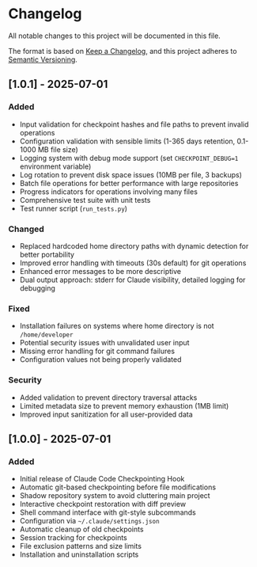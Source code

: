 # Changelog

All notable changes to this project will be documented in this file.

The format is based on [Keep a Changelog](https://keepachangelog.com/en/1.0.0/),
and this project adheres to [Semantic Versioning](https://semver.org/spec/v2.0.0.html).

## [1.0.1] - 2025-07-01

### Added
- Input validation for checkpoint hashes and file paths to prevent invalid operations
- Configuration validation with sensible limits (1-365 days retention, 0.1-1000 MB file size)
- Logging system with debug mode support (set `CHECKPOINT_DEBUG=1` environment variable)
- Log rotation to prevent disk space issues (10MB per file, 3 backups)
- Batch file operations for better performance with large repositories
- Progress indicators for operations involving many files
- Comprehensive test suite with unit tests
- Test runner script (`run_tests.py`)

### Changed
- Replaced hardcoded home directory paths with dynamic detection for better portability
- Improved error handling with timeouts (30s default) for git operations
- Enhanced error messages to be more descriptive
- Dual output approach: stderr for Claude visibility, detailed logging for debugging

### Fixed
- Installation failures on systems where home directory is not `/home/developer`
- Potential security issues with unvalidated user input
- Missing error handling for git command failures
- Configuration values not being properly validated

### Security
- Added validation to prevent directory traversal attacks
- Limited metadata size to prevent memory exhaustion (1MB limit)
- Improved input sanitization for all user-provided data

## [1.0.0] - 2025-07-01

### Added
- Initial release of Claude Code Checkpointing Hook
- Automatic git-based checkpointing before file modifications
- Shadow repository system to avoid cluttering main project
- Interactive checkpoint restoration with diff preview
- Shell command interface with git-style subcommands
- Configuration via `~/.claude/settings.json`
- Automatic cleanup of old checkpoints
- Session tracking for checkpoints
- File exclusion patterns and size limits
- Installation and uninstallation scripts